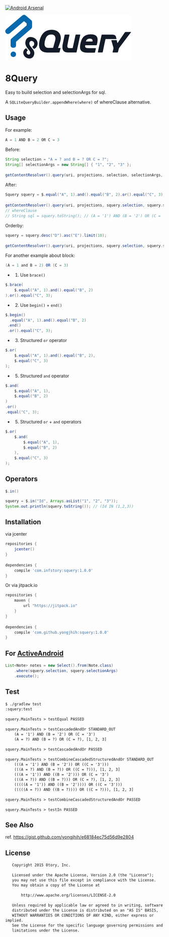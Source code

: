 [![Android Arsenal](https://img.shields.io/badge/Android%20Arsenal-8Query-brightgreen.svg?style=flat)](http://android-arsenal.com/details/1/1846)

[![8Query](art/8Query.png)](art/8Query.png)

# 8Query

Easy to build selection and selectionArgs for sql.

A `SQLiteQueryBuilder.appendWhere(where)` of whereClause alternative.

## Usage

For example:

```java
A = 1 AND B = 2 OR C = 3
```

Before:

```java
String selection = "A = ? and B = ? OR C = ?";
String[] selectionArgs = new String[] { "1", "2", "3" };

getContentResolver().query(uri, projections, selection, selectionArgs, sortOrder);
```

After:

```java
Squery squery = $.equal("A", 1).and().equal("B", 2).or().equal("C", 3);

getContentResolver().query(uri, projections, squery.selection, squery.selectionArgs, sortOrder);
// whereClause
// String sql = squery.toString(); // (A = '1') AND (B = '2') OR (C = '3')
```

Orderby:

```java
squery = squery.desc("D").asc("E").limit(10);

getContentResolver().query(uri, projections, squery.selection, squery.selectionArgs, squery.orderBy);
```

For another example about block:

```java
(A = 1 and B = 2) OR (C = 3)
```

* 1. Use `brace()`

```java
$.brace(
    $.equal("A", 1).and().equal("B", 2)
).or().equal("C", 3);
```

* 2. Use `begin()` + `end()`

```java
$.begin()
  .equal("A", 1).and().equal("B", 2)
 .end()
 .or().equal("C", 3);
```

* 3. Structured `or` operator

```java
$.or(
    $.equal("A", 1).and().equal("B", 2),
    $.equal("C", 3)
);
```

* 5. Structured `and` operator

```java
$.and(
    $.equal("A", 1),
    $.equal("B", 2)
)
.or()
.equal("C", 3);
```

* 5. Structured `or` + `and` operators

```java
$.or(
    $.and(
        $.equal("A", 1),
        $.equal("B", 2)
    ),
    $.equal("C", 3)
);
```

## Operators

```java
$.in()
```

```java
squery = $.in("Id", Arrays.asList("1", "2", "3"));
System.out.println(squery.toString()); // (Id IN (1,2,3))
```

## Installation

via jcenter

```gradle
repositories {
    jcenter()
}

dependencies {
    compile 'com.infstory:squery:1.0.0'
}
```

Or via jitpack.io

```gradle
repositories {
    maven {
        url "https://jitpack.io"
    }
}

dependencies {
    compile 'com.github.yongjhih:squery:1.0.0'
}
```

## For [ActiveAndroid](https://github.com/pardom/ActiveAndroid)

```java
List<Note> notes = new Select().from(Note.class)
    .where(squery.selection, squery.selectionArgs)
    .execute();
```

## Test

```
$ ./gradlew test
:squery:test

squery.MainTests > testEqual PASSED

squery.MainTests > testCascadedAndOr STANDARD_OUT
    (A = '1') AND (B = '2') OR (C = '3')
    (A = ?) AND (B = ?) OR (C = ?), [1, 2, 3]

squery.MainTests > testCascadedAndOr PASSED

squery.MainTests > testCombineCascadedStructuredAndOr STANDARD_OUT
    (((A = '1') AND (B = '2')) OR ((C = '3')))
    (((A = ?) AND (B = ?)) OR ((C = ?))), [1, 2, 3]
    (((A = '1')) AND ((B = '2'))) OR (C = '3')
    (((A = ?)) AND ((B = ?))) OR (C = ?), [1, 2, 3]
    (((((A = '1')) AND ((B = '2')))) OR ((C = '3')))
    (((((A = ?)) AND ((B = ?)))) OR ((C = ?))), [1, 2, 3]

squery.MainTests > testCombineCascadedStructuredAndOr PASSED

squery.MainTests > testIn PASSED
```

## See Also

ref. https://gist.github.com/yongjhih/e68184ec75d56d9e2804

## License

```
   Copyright 2015 8tory, Inc.

   Licensed under the Apache License, Version 2.0 (the "License");
   you may not use this file except in compliance with the License.
   You may obtain a copy of the License at

       http://www.apache.org/licenses/LICENSE-2.0

   Unless required by applicable law or agreed to in writing, software
   distributed under the License is distributed on an "AS IS" BASIS,
   WITHOUT WARRANTIES OR CONDITIONS OF ANY KIND, either express or implied.
   See the License for the specific language governing permissions and
   limitations under the License.
```
